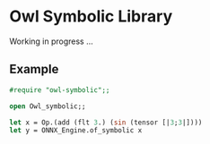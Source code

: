 # Owl Symbolic Library

Working in progress ...

## Example 


```ocaml
#require "owl-symbolic";;

open Owl_symbolic;; 

let x = Op.(add (flt 3.) (sin (tensor [|3;3|])))
let y = ONNX_Engine.of_symbolic x
```

